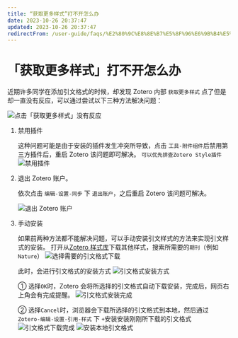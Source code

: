```yaml
---
title: “获取更多样式”打不开怎么办
date: 2023-10-26 20:37:47
updated: 2023-10-26 20:37:47
redirectFrom: /user-guide/faqs/%E2%80%9C%E8%8E%B7%E5%8F%96%E6%9B%B4%E5%A4%9A%E6%A0%B7%E5%BC%8F%E2%80%9D%E6%89%93%E4%B8%8D%E5%BC%80%E6%80%8E%E4%B9%88%E5%8A%9E.html
---
```


# 「获取更多样式」打不开怎么办

近期许多同学在添加引文格式的时候，却发现 Zotero 内部 `获取更多样式` 点了但是却一直没有反应，可以通过尝试以下三种方法解决问题：

![点击「获取更多样式」没有反应](../../assets/images/获取更多样式没有反应.png)

1. 禁用插件

   这种问题可能是由于安装的插件发生冲突所导致，点击 `工具-附件组件`后禁用第三方插件后，重启 Zotero 该问题即可解决。
   `可以优先排查Zotero Style插件`
   ![禁用插件](../../assets/images/zotero-禁用插件.png)

2. 退出 Zotero 账户。

   依次点击 `编辑-设置-同步` 下 `退出账户`，之后重启 Zotero 该问题可解决。

   ![退出 Zotero 账户](../../assets/images/zotero-退出账户.png)

3. 手动安装

   如果前两种方法都不能解决问题，可以手动安装引文样式的方法来实现引文样式的安装。
   打开从[Zotero 样式库](https://www.zotero.org/styles)下载其他样式，搜索所需要的`期刊`（例如`Nature`）
   ![选择需要的引文格式下载](../../assets/images/zotero-引文格式下载.png)

   此时，会进行引文格式的安装方式
   ![引文格式安装方式](../../assets/images/zotero-引文格式安装方式.png)

   ① 选择`OK`时，Zotero 会将所选择的引文格式自动下载安装，完成后，网页右上角会有完成提醒。
   ![引文格式安装完成](../../assets/images/zotero-引文格式安装完成.png)

   ② 选择`Cancel`时，浏览器会下载所选择的引文格式到本地，然后通过`Zotero-编辑-设置-引用-样式` 下 `+`安装安装刚刚所下载的引文格式
   ![引文格式下载完成](../../assets/images/引文格式下载.png)
   ![安装本地引文格式](../../assets/images/zotero-安装本地引文格式.png)
